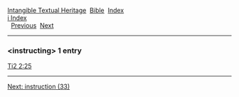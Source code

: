 [Intangible Textual Heritage](../../index)  [Bible](../index) 
[Index](index)   
[i Index](_i_)  
  [Previous](c05873)  [Next](c05875) 

------------------------------------------------------------------------

### &lt;instructing&gt; 1 entry

[Ti2 2:25](../kjv/ti2002.htm#025)  

------------------------------------------------------------------------

[Next: instruction (33)](c05875)
